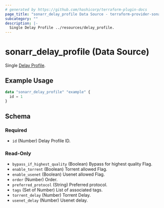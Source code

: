 ```yaml
---
# generated by https://github.com/hashicorp/terraform-plugin-docs
page_title: "sonarr_delay_profile Data Source - terraform-provider-sonarr"
subcategory: ""
description: |-
  Single Delay Profile ../resources/delay_profile.
---
```


# sonarr_delay_profile (Data Source)

Single [Delay Profile](../resources/delay_profile).

## Example Usage

```terraform
data "sonarr_delay_profile" "example" {
  id = 1
}
```

<!-- schema generated by tfplugindocs -->
## Schema

### Required

- `id` (Number) Delay Profile ID.

### Read-Only

- `bypass_if_highest_quality` (Boolean) Bypass for highest quality Flag.
- `enable_torrent` (Boolean) Torrent allowed Flag.
- `enable_usenet` (Boolean) Usenet allowed Flag.
- `order` (Number) Order.
- `preferred_protocol` (String) Preferred protocol.
- `tags` (Set of Number) List of associated tags.
- `torrent_delay` (Number) Torrent Delay.
- `usenet_delay` (Number) Usenet delay.


